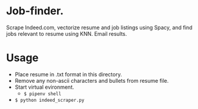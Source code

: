 # Job-finder.
Scrape Indeed.com, vectorize resume and job listings using Spacy, and find jobs relevant to resume using KNN. Email results.

# Usage
- Place resume in .txt format in this directory. 
- Remove any non-ascii characters and bullets from resume file.
- Start virtual evironment.
    - `$ pipenv shell`
- `$ python indeed_scraper.py`
    